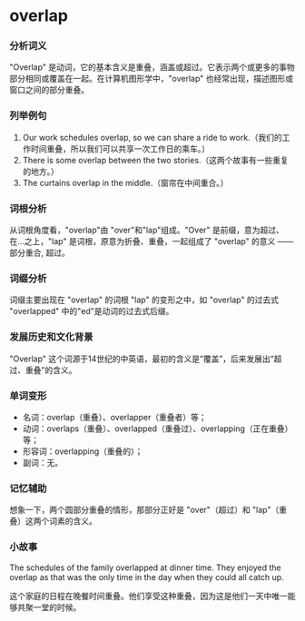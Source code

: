 # overlap

### 分析词义

  

"Overlap" 是动词，它的基本含义是重叠，涵盖或超过。它表示两个或更多的事物部分相同或覆盖在一起。在计算机图形学中，"overlap" 也经常出现，描述图形或窗口之间的部分重叠。

  

### 列举例句

  

1.  Our work schedules overlap, so we can share a ride to work.（我们的工作时间重叠，所以我们可以共享一次工作日的乘车。）
2.  There is some overlap between the two stories.（这两个故事有一些重复的地方。）
3.  The curtains overlap in the middle.（窗帘在中间重合。）

  

### 词根分析

  

从词根角度看，"overlap"由 "over"和"lap"组成。"Over" 是前缀，意为超过、在...之上，"lap" 是词根，原意为折叠、重叠，一起组成了 "overlap" 的意义 —— 部分重合, 超过。

  

### 词缀分析

  

词缀主要出现在 "overlap" 的词根 "lap" 的变形之中，如 "overlap" 的过去式 "overlapped" 中的"ed"是动词的过去式后缀。

  

### 发展历史和文化背景

  

"Overlap" 这个词源于14世纪的中英语，最初的含义是“覆盖”，后来发展出“超过、重叠”的含义。

  

### 单词变形

  

*   名词：overlap（重叠）、overlapper（重叠者）等；
*   动词：overlaps（重叠）、overlapped（重叠过）、overlapping（正在重叠）等；
*   形容词：overlapping（重叠的）；
*   副词：无。

  

### 记忆辅助

  

想象一下，两个圆部分重叠的情形，那部分正好是 "over"（超过）和 "lap"（重叠）这两个词素的含义。

  

### 小故事

  

The schedules of the family overlapped at dinner time. They enjoyed the overlap as that was the only time in the day when they could all catch up.

  

这个家庭的日程在晚餐时间重叠。他们享受这种重叠，因为这是他们一天中唯一能够共聚一堂的时候。

